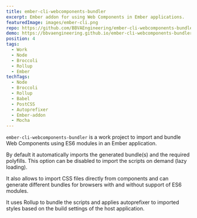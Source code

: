 ```yaml
---
title: ember-cli-webcomponents-bundler
excerpt: Ember addon for using Web Components in Ember applications.
featuredImage: images/ember-cli.png
repo: https://github.com/BBVAEngineering/ember-cli-webcomponents-bundler
demo: https://bbvaengineering.github.io/ember-cli-webcomponents-bundler/
position: 4
tags:
  - Work
  - Node
  - Broccoli
  - Rollup
  - Ember
techTags:
  - Node
  - Broccoli
  - Rollup
  - Babel
  - PostCSS
  - Autoprefixer
  - Ember-addon
  - Mocha
---
```


`ember-cli-webcomponents-bundler` is a work project to import and bundle Web Components using ES6 modules in an Ember application.

By default it automatically imports the generated bundle(s) and the required polyfills. This option can be disabled to import the scripts on demand (lazy loading).

It also allows to import CSS files directly from components and can generate different bundles for browsers with and without support of ES6 modules.

It uses Rollup to bundle the scripts and applies autoprefixer to imported styles based on the build settings of the host application.
